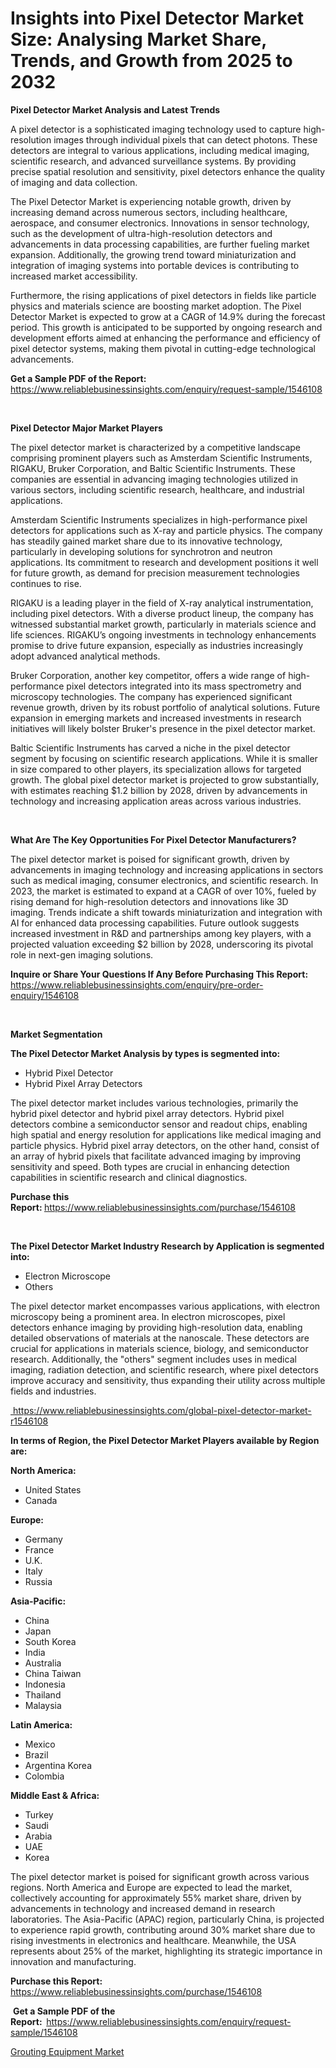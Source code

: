 <p><h1>Insights into Pixel Detector Market Size: Analysing Market Share, Trends, and Growth from 2025 to 2032</h1></p><p><strong>Pixel Detector Market Analysis and Latest Trends</strong></p>
<p><p>A pixel detector is a sophisticated imaging technology used to capture high-resolution images through individual pixels that can detect photons. These detectors are integral to various applications, including medical imaging, scientific research, and advanced surveillance systems. By providing precise spatial resolution and sensitivity, pixel detectors enhance the quality of imaging and data collection.</p><p>The Pixel Detector Market is experiencing notable growth, driven by increasing demand across numerous sectors, including healthcare, aerospace, and consumer electronics. Innovations in sensor technology, such as the development of ultra-high-resolution detectors and advancements in data processing capabilities, are further fueling market expansion. Additionally, the growing trend toward miniaturization and integration of imaging systems into portable devices is contributing to increased market accessibility.</p><p>Furthermore, the rising applications of pixel detectors in fields like particle physics and materials science are boosting market adoption. The Pixel Detector Market is expected to grow at a CAGR of 14.9% during the forecast period. This growth is anticipated to be supported by ongoing research and development efforts aimed at enhancing the performance and efficiency of pixel detector systems, making them pivotal in cutting-edge technological advancements.</p></p>
<p><strong>Get a Sample PDF of the Report:&nbsp;</strong> <a href="https://www.reliablebusinessinsights.com/enquiry/request-sample/1546108?utm_campaign=2445&utm_medium=2&utm_source=Github&utm_content=ia&utm_term=17022025&utm_id=pixel-detector">https://www.reliablebusinessinsights.com/enquiry/request-sample/1546108</a></p>
<p>&nbsp;</p>
<p><strong>Pixel Detector Major Market Players</strong></p>
<p><p>The pixel detector market is characterized by a competitive landscape comprising prominent players such as Amsterdam Scientific Instruments, RIGAKU, Bruker Corporation, and Baltic Scientific Instruments. These companies are essential in advancing imaging technologies utilized in various sectors, including scientific research, healthcare, and industrial applications.</p><p>Amsterdam Scientific Instruments specializes in high-performance pixel detectors for applications such as X-ray and particle physics. The company has steadily gained market share due to its innovative technology, particularly in developing solutions for synchrotron and neutron applications. Its commitment to research and development positions it well for future growth, as demand for precision measurement technologies continues to rise.</p><p>RIGAKU is a leading player in the field of X-ray analytical instrumentation, including pixel detectors. With a diverse product lineup, the company has witnessed substantial market growth, particularly in materials science and life sciences. RIGAKU’s ongoing investments in technology enhancements promise to drive future expansion, especially as industries increasingly adopt advanced analytical methods.</p><p>Bruker Corporation, another key competitor, offers a wide range of high-performance pixel detectors integrated into its mass spectrometry and microscopy technologies. The company has experienced significant revenue growth, driven by its robust portfolio of analytical solutions. Future expansion in emerging markets and increased investments in research initiatives will likely bolster Bruker's presence in the pixel detector market.</p><p>Baltic Scientific Instruments has carved a niche in the pixel detector segment by focusing on scientific research applications. While it is smaller in size compared to other players, its specialization allows for targeted growth. The global pixel detector market is projected to grow substantially, with estimates reaching $1.2 billion by 2028, driven by advancements in technology and increasing application areas across various industries.</p></p>
<p>&nbsp;</p>
<p><strong>What Are The Key Opportunities For Pixel Detector Manufacturers?</strong></p>
<p><p>The pixel detector market is poised for significant growth, driven by advancements in imaging technology and increasing applications in sectors such as medical imaging, consumer electronics, and scientific research. In 2023, the market is estimated to expand at a CAGR of over 10%, fueled by rising demand for high-resolution detectors and innovations like 3D imaging. Trends indicate a shift towards miniaturization and integration with AI for enhanced data processing capabilities. Future outlook suggests increased investment in R&D and partnerships among key players, with a projected valuation exceeding $2 billion by 2028, underscoring its pivotal role in next-gen imaging solutions.</p></p>
<p><strong>Inquire or Share Your Questions If Any Before Purchasing This Report:</strong> <a href="https://www.reliablebusinessinsights.com/enquiry/pre-order-enquiry/1546108?utm_campaign=2445&utm_medium=2&utm_source=Github&utm_content=ia&utm_term=17022025&utm_id=pixel-detector">https://www.reliablebusinessinsights.com/enquiry/pre-order-enquiry/1546108</a></p>
<p>&nbsp;</p>
<p><strong>Market Segmentation</strong></p>
<p><strong>The Pixel Detector Market Analysis by types is segmented into:</strong></p>
<p><ul><li>Hybrid Pixel Detector</li><li>Hybrid Pixel Array Detectors</li></ul></p>
<p><p>The pixel detector market includes various technologies, primarily the hybrid pixel detector and hybrid pixel array detectors. Hybrid pixel detectors combine a semiconductor sensor and readout chips, enabling high spatial and energy resolution for applications like medical imaging and particle physics. Hybrid pixel array detectors, on the other hand, consist of an array of hybrid pixels that facilitate advanced imaging by improving sensitivity and speed. Both types are crucial in enhancing detection capabilities in scientific research and clinical diagnostics.</p></p>
<p><strong>Purchase this Report:&nbsp;</strong><a href="https://www.reliablebusinessinsights.com/purchase/1546108?utm_campaign=2445&utm_medium=2&utm_source=Github&utm_content=ia&utm_term=17022025&utm_id=pixel-detector">https://www.reliablebusinessinsights.com/purchase/1546108</a></p>
<p>&nbsp;</p>
<p><strong>The Pixel Detector Market Industry Research by Application is segmented into:</strong></p>
<p><ul><li>Electron Microscope</li><li>Others</li></ul></p>
<p><p>The pixel detector market encompasses various applications, with electron microscopy being a prominent area. In electron microscopes, pixel detectors enhance imaging by providing high-resolution data, enabling detailed observations of materials at the nanoscale. These detectors are crucial for applications in materials science, biology, and semiconductor research. Additionally, the "others" segment includes uses in medical imaging, radiation detection, and scientific research, where pixel detectors improve accuracy and sensitivity, thus expanding their utility across multiple fields and industries.</p></p>
<p><a href="https://www.reliablebusinessinsights.com/global-pixel-detector-market-r1546108?utm_campaign=2445&utm_medium=2&utm_source=Github&utm_content=ia&utm_term=17022025&utm_id=pixel-detector">&nbsp;https://www.reliablebusinessinsights.com/global-pixel-detector-market-r1546108</a></p>
<p><strong>In terms of Region, the Pixel Detector Market Players available by Region are:</strong></p>
<p>
    <p> <strong> North America: </strong>
        <ul>
            <li>United States</li>
            <li>Canada</li>
        </ul>
        </p> 
    <p> <strong> Europe: </strong>
        <ul>
            <li>Germany</li>
            <li>France</li>
            <li>U.K.</li>
            <li>Italy</li>
            <li>Russia</li>
        </ul>
        </p> 
    <p> <strong> Asia-Pacific: </strong>
        <ul>
            <li>China</li>
            <li>Japan</li>
            <li>South Korea</li>
            <li>India</li>
            <li>Australia</li>
            <li>China Taiwan</li>
            <li>Indonesia</li>
            <li>Thailand</li>
            <li>Malaysia</li>
        </ul>
        </p> 
    <p> <strong> Latin America: </strong>
        <ul>
            <li>Mexico</li>
            <li>Brazil</li>
            <li>Argentina Korea</li>
            <li>Colombia</li>
        </ul>
        </p> 
    <p> <strong> Middle East & Africa: </strong>
        <ul>
            <li>Turkey</li>
            <li>Saudi</li>
            <li>Arabia</li>
            <li>UAE</li>
            <li>Korea</li>
        </ul>
    </p>
    </p>
<p><p>The pixel detector market is poised for significant growth across various regions. North America and Europe are expected to lead the market, collectively accounting for approximately 55% market share, driven by advancements in technology and increased demand in research laboratories. The Asia-Pacific (APAC) region, particularly China, is projected to experience rapid growth, contributing around 30% market share due to rising investments in electronics and healthcare. Meanwhile, the USA represents about 25% of the market, highlighting its strategic importance in innovation and manufacturing.</p></p>
<p><strong>Purchase this Report: </strong><a href="https://www.reliablebusinessinsights.com/purchase/1546108?utm_campaign=2445&utm_medium=2&utm_source=Github&utm_content=ia&utm_term=17022025&utm_id=pixel-detector">https://www.reliablebusinessinsights.com/purchase/1546108</a></p>
<p>&nbsp;<strong>Get a Sample PDF of the Report:&nbsp;&nbsp;</strong><a href="https://www.reliablebusinessinsights.com/enquiry/request-sample/1546108?utm_campaign=2445&utm_medium=2&utm_source=Github&utm_content=ia&utm_term=17022025&utm_id=pixel-detector">https://www.reliablebusinessinsights.com/enquiry/request-sample/1546108</a></p>
<p><strong></strong></p>
<p><p><a href="https://github.com/domoniqueluoma76/Market-Research-Report-List-1/blob/main/grouting-equipment-market.md?utm_campaign=2445&utm_medium=2&utm_source=Github&utm_content=ia&utm_term=17022025&utm_id=pixel-detector">Grouting Equipment Market</a></p></p>
